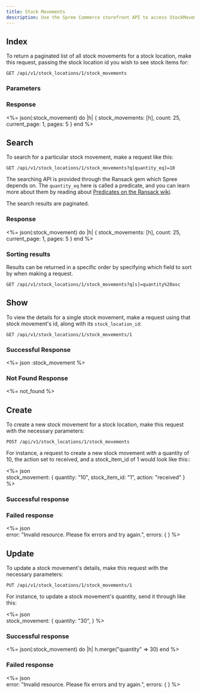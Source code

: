 ```yaml
---
title: Stock Movements
description: Use the Spree Commerce storefront API to access StockMovement data.
---
```


## Index

<alert type="admin_only" kind="danger"></alert>

To return a paginated list of all stock movements for a stock location, make this request, passing the stock location id you wish to see stock items for:

```text
GET /api/v1/stock_locations/1/stock_movements
```

### Parameters

<params params='[
  {
    "name": "page",
    "description": "The page number of stock movements to display."
  }, {
    "name": "per_page",
    "description": "The number of stock movements to return per page"
  }
]'></params>

### Response

<status code="200"></status>
<%= json(:stock_movement) do |h|
{ stock_movements: [h],
  count: 25,
  current_page: 1,
  pages: 5 }
end %>

## Search

<alert type="admin_only" kind="danger"></alert>

To search for a particular stock movement, make a request like this:

```text
GET /api/v1/stock_locations/1/stock_movements?q[quantity_eq]=10
```

The searching API is provided through the Ransack gem which Spree depends on. The `quantity_eq` here is called a predicate, and you can learn more about them by reading about [Predicates on the Ransack wiki](https://github.com/ernie/ransack/wiki/Basic-Searching).

The search results are paginated.

### Response

<status code="200"></status>
<%= json(:stock_movement) do |h|
 { stock_movements: [h],
   count: 25,
   current_page: 1,
   pages: 5 }
end %>

### Sorting results

Results can be returned in a specific order by specifying which field to sort by when making a request.

```text
GET /api/v1/stock_locations/1/stock_movements?q[s]=quantity%20asc
```

## Show

<alert type="admin_only" kind="danger"></alert>

To view the details for a single stock movement, make a request using that stock movement's id, along with its `stock_location_id`:

```text
GET /api/v1/stock_locations/1/stock_movements/1
```

### Successful Response

<status code="200"></status>
<%= json :stock_movement %>

### Not Found Response

<%= not_found %>

## Create

<alert type="admin_only" kind="danger"></alert>

To create a new stock movement for a stock location, make this request with the necessary parameters:

```text
POST /api/v1/stock_locations/1/stock_movements
```

For instance, a request to create a new stock movement with a quantity of 10, the action set to received, and a stock_item_id of 1 would look like this::

<%= json \
  stock_movement: {
    quantity: "10",
    stock_item_id: "1",
    action: "received"
  } %>

### Successful response

<status code="201"></status>
<json sample="stock_movement"></json>

### Failed response

<status code="422"></status>
<%= json \
  error: "Invalid resource. Please fix errors and try again.",
  errors: {
  }
%>

## Update

<alert type="admin_only" kind="danger"></alert>

To update a stock movement's details, make this request with the necessary parameters:

```text
PUT /api/v1/stock_locations/1/stock_movements/1
```

For instance, to update a stock movement's quantity, send it through like this:

<%= json \
  stock_movement: {
    quantity: "30",
  } %>

### Successful response

<status code="201"></status>
<%= json(:stock_movement) do |h|
  h.merge("quantity" => 30)
end %>

### Failed response

<status code="422"></status>
<%= json \
  error: "Invalid resource. Please fix errors and try again.",
  errors: {
  }
%>
